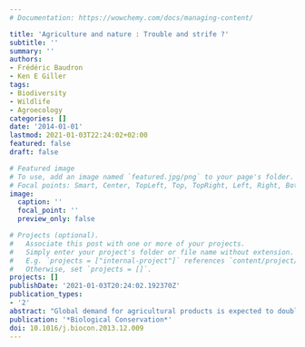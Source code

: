 ```yaml
---
# Documentation: https://wowchemy.com/docs/managing-content/

title: 'Agriculture and nature : Trouble and strife ?'
subtitle: ''
summary: ''
authors:
- Frédéric Baudron
- Ken E Giller
tags:
- Biodiversity
- Wildlife
- Agroecology
categories: []
date: '2014-01-01'
lastmod: 2021-01-03T22:24:02+02:00
featured: false
draft: false

# Featured image
# To use, add an image named `featured.jpg/png` to your page's folder.
# Focal points: Smart, Center, TopLeft, Top, TopRight, Left, Right, BottomLeft, Bottom, BottomRight.
image:
  caption: ''
  focal_point: ''
  preview_only: false

# Projects (optional).
#   Associate this post with one or more of your projects.
#   Simply enter your project's folder or file name without extension.
#   E.g. `projects = ["internal-project"]` references `content/project/deep-learning/index.md`.
#   Otherwise, set `projects = []`.
projects: []
publishDate: '2021-01-03T20:24:02.192370Z'
publication_types:
- '2'
abstract: "Global demand for agricultural products is expected to double in the next decades, putting tremendous pressure on agriculture to produce more. The bulk of this increase will come from developing countries, which host most biodiversity-rich areas ofthe planet. Whilst most biodiversity is found in production landscapes shared with people, where agriculture represents an increasing threat, international conservation organisations continue to focus on the maintenance and expansion ofthe network ofprotected areas. When conservation organisations partner with agricultural programmes, they promote low input, extensive agri- culture. Combined with the focus on protected areas, this may exacerbate rather than mitigate conflicts between biodiversity conservation and agricultural production. Two models have been proposed to increase agricultural production whilst minimising the negative consequences for biodiversity: 'land sparing' and 'land sharing'. Although often polarized in debates, both are realistic solutions, depending on the local circumstances. We propose a number ofcriteria that could guide the choice towards one or the other. We conclude that general principles to be considered in both land sparing and land sharing are: managing spillover effects, maintaining resilience and ecosystem services, accounting for landscape structure, reduc- ing losses andwastes, improving access to agricultural products in developing countries and changing consumption patterns in developed countries, and developing supportive markets and policies."
publication: '*Biological Conservation*'
doi: 10.1016/j.biocon.2013.12.009
---
```

